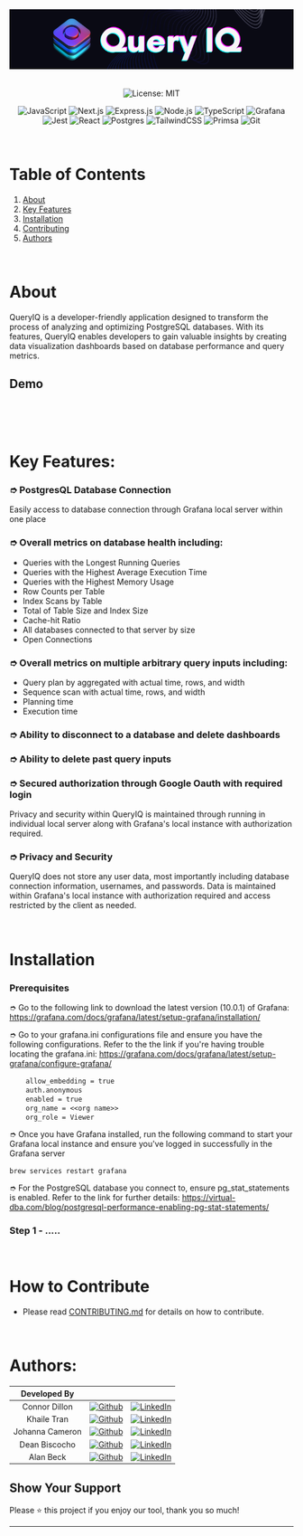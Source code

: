


<!-- PROJECT LOGO -->

<div align="center">
  <a href="https://github.com/oslabs-beta/QueryIQ">
    <img src="public/assets/logo-full-background-color.png" alt="Logo" width="700" height="auto">
  </a>
  <br />
  <!-- PROJECT LANDING PAGE WEBSITE INSERT HERE ONCE AVAILABLE -->
<br/>
</div>


<div align="center" width="100%">   

![License: MIT](https://img.shields.io/badge/License-MIT-yellow.svg)

</div>


<!-- TABLE OF CONTENTS -->

<div align="center" width="100%">

![JavaScript](https://img.shields.io/badge/javascript-%23323330.svg?style=for-the-badge&logo=javascript&logoColor=%23F7DF1E)
![Next.js](https://img.shields.io/badge/next.js-000000?style=for-the-badge&logo=nextdotjs&logoColor=white)
![Express.js](https://img.shields.io/badge/express.js-%23404d59.svg?style=for-the-badge&logo=express&logoColor=%2361DAFB)
![Node.js](https://img.shields.io/badge/node.js-6DA55F?style=for-the-badge&logo=node.js&logoColor=white)
![TypeScript](https://img.shields.io/badge/TypeScript-007ACC?style=for-the-badge&logo=typescript&logoColor=white)
![Grafana](https://img.shields.io/badge/grafana-%23F46800.svg?style=for-the-badge&logo=grafana&logoColor=white)
![Jest](https://img.shields.io/badge/-jest-%23C21325?style=for-the-badge&logo=jest&logoColor=white)
![React](https://img.shields.io/badge/React-20232A?style=for-the-badge&logo=react&logoColor=61DAFB)
![Postgres](https://img.shields.io/badge/postgres-%23316192.svg?style=for-the-badge&logo=postgresql&logoColor=white)
![TailwindCSS](https://img.shields.io/badge/Tailwind_CSS-38B2AC?style=for-the-badge&logo=tailwind-css&logoColor=white)
![Primsa](https://img.shields.io/badge/Prisma-3982CE?style=for-the-badge&logo=Prisma&logoColor=white)
![Git](https://img.shields.io/badge/git-%23F05033.svg?style=for-the-badge&logo=git&logoColor=white)

</div>

<br />

# Table of Contents


  <ol>
    <li>
    <a href="#about">About</a></li>
    <li><a href="#key-features">Key Features</a></li>
    <li><a href="#installation">Installation</a></li>
    <li><a href="#how-to-contribute">Contributing</a></li>
    <li><a href="#authors">Authors</a></li>
  </ol>

<!-- ABOUT THE PROJECT -->

<br />

# About
QueryIQ is a developer-friendly application designed to transform the process of analyzing and optimizing PostgreSQL databases. With its features, QueryIQ enables developers to gain valuable insights by creating data visualization dashboards based on database performance and query metrics. 


## Demo
<!-- TODO: INSERT DEMO HERE -->
<br />
  <div align="center">
    <!-- <img src="assets/FullDemo.gif" alt="Logo" width="fit" height="auto"> -->
  </div>
<br />

<br />

# Key Features:

### ➮ PostgresQL Database Connection 

Easily access to database connection through Grafana local server within one place 

### ➮ Overall metrics on database health including:
- Queries with the Longest Running Queries
- Queries with the Highest Average Execution Time
- Queries with the Highest Memory Usage
- Row Counts per Table
- Index Scans by Table
- Total of Table Size and Index Size
- Cache-hit Ratio
- All databases connected to that server by size
- Open Connections

### ➮ Overall metrics on multiple arbitrary query inputs including:

- Query plan by aggregated with actual time, rows, and width
- Sequence scan with actual time, rows, and width
- Planning time
- Execution time 

### ➮ Ability to disconnect to a database and delete dashboards 

### ➮ Ability to delete past query inputs 

### ➮ Secured authorization through Google Oauth with required login 

Privacy and security within QueryIQ is maintained through running in individual local server along with Grafana's local instance with authorization required. 

### ➮ Privacy and Security

QueryIQ does not store any user data, most importantly including database connection information, usernames, and passwords. Data is maintained within Grafana's local instance with authorization required and access restricted by the client as needed.


<br />

<!-- INSTALLATION -->
# Installation

### Prerequisites

➮ Go to the following link to download the latest version (10.0.1) of Grafana: https://grafana.com/docs/grafana/latest/setup-grafana/installation/

➮ Go to your grafana.ini configurations file and ensure you have the following configurations. Refer to the the link if you're having trouble locating the grafana.ini: https://grafana.com/docs/grafana/latest/setup-grafana/configure-grafana/

        allow_embedding = true
        auth.anonymous 
        enabled = true
        org_name = <<org name>>
        org_role = Viewer

➮ Once you have Grafana installed, run the following command to start your Grafana local instance and ensure you've logged in successfully in the Grafana server

    brew services restart grafana 

➮ For the PostgreSQL database you connect to, ensure pg_stat_statements is enabled. Refer to the link for further details: https://virtual-dba.com/blog/postgresql-performance-enabling-pg-stat-statements/


### Step 1 - .....







<br />

<!-- CONTRIBUTING -->
# How to Contribute
- Please read [CONTRIBUTING.md](#) for details on how to contribute. 

<br />

<!-- Authors -->
# Authors:

|     Developed By      |                                                                                                                                                         |                                                                                                                                                             |
| :-------------------: | :-----------------------------------------------------------------------------------------------------------------------------------------------------: | :---------------------------------------------------------------------------------------------------------------------------------------------------------: |
|    Connor Dillon    |   [![Github](https://img.shields.io/badge/github-%23121011.svg?style=for-the-badge&logo=github&logoColor=white)](https://github.com/connoro7)    |         [![LinkedIn](https://img.shields.io/badge/LinkedIn-%230077B5.svg?logo=linkedin&logoColor=white)](https://www.linkedin.com/in/connor-dillon/)         |
|       Khaile Tran       |      [![Github](https://img.shields.io/badge/github-%23121011.svg?style=for-the-badge&logo=github&logoColor=white)](https://github.com/khailetran)       |                             [![LinkedIn](https://img.shields.io/badge/LinkedIn-%230077B5.svg?logo=linkedin&logoColor=white)](https://www.linkedin.com/in/khailetran/)                              |
|  Johanna Cameron  |     [![Github](https://img.shields.io/badge/github-%23121011.svg?style=for-the-badge&logo=github&logoColor=white)](https://github.com/jojecameron)      |         [![LinkedIn](https://img.shields.io/badge/LinkedIn-%230077B5.svg?logo=linkedin&logoColor=white)](https://www.linkedin.com/in/johanna-cameron/)          |
|     Dean Biscocho     |     [![Github](https://img.shields.io/badge/github-%23121011.svg?style=for-the-badge&logo=github&logoColor=white)](https://github.com/deanbiscocho)     |         [![LinkedIn](https://img.shields.io/badge/LinkedIn-%230077B5.svg?logo=linkedin&logoColor=white)](https://www.linkedin.com/in/deanbiscocho/)         |
|      Alan Beck       |      [![Github](https://img.shields.io/badge/github-%23121011.svg?style=for-the-badge&logo=github&logoColor=white)](https://github.com/KAlanBeck)      |          [![LinkedIn](https://img.shields.io/badge/LinkedIn-%230077B5.svg?logo=linkedin&logoColor=white)](https://www.linkedin.com/in/k-alan-beck/)          |


## Show Your Support

Please ⭐️ this project if you enjoy our tool, thank you so much!


<hr>
